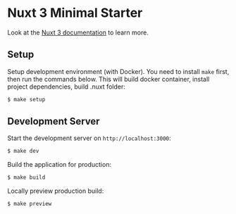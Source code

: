 # Nuxt 3 Minimal Starter

Look at the [Nuxt 3 documentation](https://nuxt.com/docs/getting-started/introduction) to learn more.

## Setup

Setup development environment (with Docker). You need to install `make` first, then run the commands below. This will build docker container, install project dependencies, build .nuxt folder:

```bash
$ make setup
```

## Development Server

Start the development server on `http://localhost:3000`:

```bash
$ make dev
```

Build the application for production:

```bash
$ make build
```
Locally preview production build:

```bash
$ make preview
```
